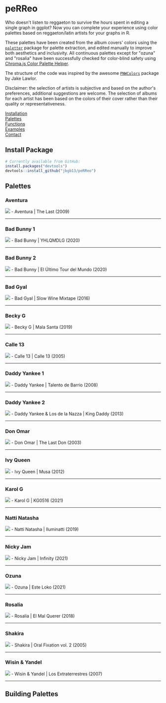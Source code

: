 # peRReo

Who doesn't listen to reggaeton to survive the hours spent in editing a single graph in ggplot? Now you can complete your experience using color palettes based on reggaeton/latin artists for your graphs in R. 

These palettes have been created from the album covers' colors using the [`paletter`](https://github.com/AndreaCirilloAC/paletter) package for palette extraction, and edited manually to improve both aesthetics and inclusivity. All continuous palettes except for "ozuna" and "rosalia" have been successfully checked for color-blind safety using [Chroma.js Color Palette Helper](https://gka.github.io/palettes/#/9|s|00429d,96ffea,ffffe0|ffffe0,ff005e,93003a|1|1). 

The structure of the code was inspired by the awesome [`PNWColors`](https://github.com/jakelawlor/PNWColors) package by Jake Lawlor. 

Disclaimer: the selection of artists is subjective and based on the author's preferences, additional suggestions are welcome. The selection of albums for each artist has been based on the colors of their cover rather than their quality or representativeness.




[Installation](#install-package)  
[Palettes](#palettes)  
[Functions](#building-palettes)  
[Examples](#example-plots)  
[Contact](#contact)  



## Install Package

```r
# Currently available from GitHub:
install.packages("devtools") 
devtools::install_github("jbgb13/peRReo") 
```

## Palettes

### Aventura
<img src="PalettePics/aventura.png">
- Aventura | The Last (2009)

***

### Bad Bunny 1
<img src="PalettePics/badbunny1.png">
- Bad Bunny | YHLQMDLG (2020)

***

### Bad Bunny 2
<img src="PalettePics/badbunny2.png">
- Bad Bunny | El Último Tour del Mundo (2020)

***

### Bad Gyal
<img src="PalettePics/badgyal.png">
- Bad Gyal | Slow Wine Mixtape (2016)

***

### Becky G
<img src="PalettePics/beckyg.png">
- Becky G | Mala Santa (2019)

***

### Calle 13
<img src="PalettePics/calle13.png">
- Calle 13 | Calle 13 (2005)

***

### Daddy Yankee 1
<img src="PalettePics/daddy1.png">
- Daddy Yankee | Talento de Barrio (2008)

***

### Daddy Yankee 2
<img src="PalettePics/daddy2.png">
- Daddy Yankee & Los de la Nazza | King Daddy (2013)

***

### Don Omar
<img src="PalettePics/don.png">
- Don Omar | The Last Don (2003)

***

### Ivy Queen
<img src="PalettePics/ivyqueen.png">
- Ivy Queen | Musa (2012)

***

### Karol G
<img src="PalettePics/karolg.png">
- Karol G | KG0516 (2021)

***

### Natti Natasha
<img src="PalettePics/natti.png">
- Natti Natasha | Iluminatti (2019)

***

### Nicky Jam
<img src="PalettePics/nicky.png">
- Nicky Jam | Infinity (2021)

***

### Ozuna
<img src="PalettePics/ozuna.png">
- Ozuna | Este Loko (2021)

***

### Rosalia
<img src="PalettePics/rosalia.png">
- Rosalia | El Mal Querer (2018)

***

### Shakira
<img src="PalettePics/shakira.png">
- Shakira | Oral Fixation vol. 2 (2005)

***

### Wisin & Yandel
<img src="PalettePics/wyy.png">
- Wisin & Yandel | Los Extraterrestres (2007)

***

## Building Palettes








